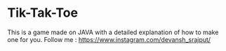 # Tik-Tak-Toe
This is a game made on JAVA with a detailed explanation of how to make one for you.
Follow me : https://www.instagram.com/devansh_srajput/
